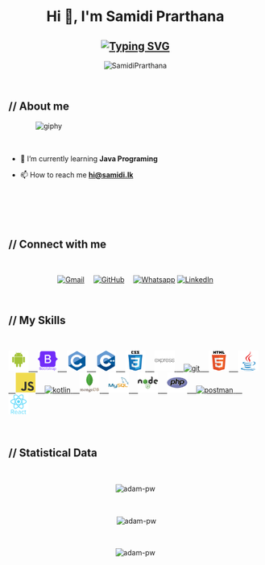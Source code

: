 <h1 align="center">Hi 👋, I'm Samidi Prarthana</h1>

<h2 align="center">
<a href="https://git.io/typing-svg"><img src="https://readme-typing-svg.herokuapp.com?font=Kanit&size=25&pause=1000&color=353093&center=true&vCenter=true&width=435&lines=%3C%3C+Welcome+my+git+page+%3E%3E" alt="Typing SVG" /></a>
</h2>
<p align="center"> <img src="https://komarev.com/ghpvc/?username=SamidiPrarthana&label=Profile%20views&color=0e75b6&style=flat" alt="SamidiPrarthana" /> </p>
<br>
<h2> // About me </h2>

<img align="right" alt="giphy" width="450" src="https://github.com/Pradi-Hub/Pradi-Hub/blob/main/giphy.gif"> <br> <br> <br>

- 🌱 I’m currently learning **Java Programing**

- 📫 How to reach me **hi@samidi.lk**

<br><br><br><br>

<h2> // Connect with me </h2>

<br>
<p align="center">
	<a href="mailto:hi@samidi.lk"><img img src="https://img.shields.io/badge/gmail-%23EA4335.svg?style=plastic&logo=gmail&logoColor=white" alt="Gmail"/></a>
	&emsp;<a href="https://github.com/SamidiPrarthana"><img src="https://img.shields.io/badge/github-%23181717.svg?style=plastic&logo=github&logoColor=white" alt="GitHub"/></a>
	&emsp;<a href="https://wa.me/0718588888"><img src="https://img.shields.io/badge/whatsapp-%2325D366.svg?style=plastic&logo=whatsapp&logoColor=white" alt="Whatsapp"/></a>
	<a href="https://www.linkedin.com/in/Samidi Prarthana/"><img src="https://img.shields.io/badge/linkedin-%230A66C2.svg?style=plastic&logo=linkedin&logoColor=white" alt="LinkedIn"/></a>
</p>
<br>

<h2> // My Skills </h2>

<br>
<p align="left"> <a href="https://developer.android.com" target="_blank" rel="noreferrer"> <img src="https://raw.githubusercontent.com/devicons/devicon/master/icons/android/android-original-wordmark.svg" alt="android" width="40" height="40"/> </a> <a href="https://getbootstrap.com" target="_blank" rel="noreferrer"> &emsp;<img src="https://raw.githubusercontent.com/devicons/devicon/master/icons/bootstrap/bootstrap-plain-wordmark.svg" alt="bootstrap" width="40" height="40"/> </a> <a href="https://www.cprogramming.com/" target="_blank" rel="noreferrer">  &emsp;<img src="https://raw.githubusercontent.com/devicons/devicon/master/icons/c/c-original.svg" alt="c" width="40" height="40"/> </a> <a href="https://www.w3schools.com/cpp/" target="_blank" rel="noreferrer">  &emsp;<img src="https://raw.githubusercontent.com/devicons/devicon/master/icons/cplusplus/cplusplus-original.svg" alt="cplusplus" width="40" height="40"/> </a> <a href="https://www.w3schools.com/css/" target="_blank" rel="noreferrer">  &emsp;<img src="https://raw.githubusercontent.com/devicons/devicon/master/icons/css3/css3-original-wordmark.svg" alt="css3" width="40" height="40"/> </a> <a href="https://expressjs.com" target="_blank" rel="noreferrer">  &emsp;<img src="https://raw.githubusercontent.com/devicons/devicon/master/icons/express/express-original-wordmark.svg" alt="express" width="40" height="40"/> </a> <a href="https://git-scm.com/" target="_blank" rel="noreferrer">  &emsp;<img src="https://www.vectorlogo.zone/logos/git-scm/git-scm-icon.svg" alt="git" width="40" height="40"/> </a> <a href="https://www.w3.org/html/" target="_blank" rel="noreferrer">  &emsp;<img src="https://raw.githubusercontent.com/devicons/devicon/master/icons/html5/html5-original-wordmark.svg" alt="html5" width="40" height="40"/> </a> <a href="https://www.java.com" target="_blank" rel="noreferrer">  &emsp;<img src="https://raw.githubusercontent.com/devicons/devicon/master/icons/java/java-original.svg" alt="java" width="40" height="40"/> </a> <a href="https://developer.mozilla.org/en-US/docs/Web/JavaScript" target="_blank" rel="noreferrer">  &emsp;<img src="https://raw.githubusercontent.com/devicons/devicon/master/icons/javascript/javascript-original.svg" alt="javascript" width="40" height="40"/> </a> <a href="https://kotlinlang.org" target="_blank" rel="noreferrer">  &emsp;<img src="https://www.vectorlogo.zone/logos/kotlinlang/kotlinlang-icon.svg" alt="kotlin" width="40" height="40"/> </a> <a href="https://www.mongodb.com/" target="_blank" rel="noreferrer">  &emsp;<img src="https://raw.githubusercontent.com/devicons/devicon/master/icons/mongodb/mongodb-original-wordmark.svg" alt="mongodb" width="40" height="40"/> </a> <a href="https://www.mysql.com/" target="_blank" rel="noreferrer">  &emsp;<img src="https://raw.githubusercontent.com/devicons/devicon/master/icons/mysql/mysql-original-wordmark.svg" alt="mysql" width="40" height="40"/> </a> <a href="https://nodejs.org" target="_blank" rel="noreferrer">  &emsp;<img src="https://raw.githubusercontent.com/devicons/devicon/master/icons/nodejs/nodejs-original-wordmark.svg" alt="nodejs" width="40" height="40"/> </a> <a href="https://www.php.net" target="_blank" rel="noreferrer">  &emsp;<img src="https://raw.githubusercontent.com/devicons/devicon/master/icons/php/php-original.svg" alt="php" width="40" height="40"/> </a> <a href="https://postman.com" target="_blank" rel="noreferrer">  &emsp;<img src="https://www.vectorlogo.zone/logos/getpostman/getpostman-icon.svg" alt="postman" width="40" height="40"/> </a> <a href="https://reactjs.org/" target="_blank" rel="noreferrer">  &emsp;<img src="https://raw.githubusercontent.com/devicons/devicon/master/icons/react/react-original-wordmark.svg" alt="react" width="40" height="40"/> </a> </p>

<br>

<h2> // Statistical Data </h2>
<br>
<p align="center"><img align="center"
    src="https://github-readme-stats.vercel.app/api/top-langs?username=SamidiPrarthana&show_icons=true&locale=en&bg_color=0d1117&text_color=ffffff&layout=compact"
    alt="adam-pw" 
    bg_color=#808080/></p>

<br>

<p align="center">&nbsp;<img align="center" src="https://github-readme-stats.vercel.app/api?username=SamidiPrarthana&show_icons=true&locale=en&bg_color=0d1117&text_color=ffffff&repo=convoychat"
    alt="adam-pw" /></p>

<br>

<p align="center"><img align="center" src="https://github-readme-streak-stats.herokuapp.com/?user=SamidiPrarthana&theme=dark&background=0d1117&date_format=M%20j%5B%2C%20Y%5D" alt="adam-pw" /></p>
      
